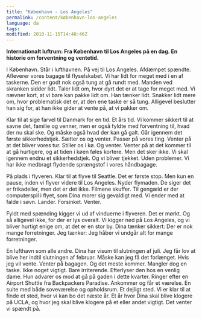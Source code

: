 ```yaml
---
title: "København - Los Angeles"
permalink: /content/københavn-los-angeles
language: da
tags:
modified: 2010-11-15T14:48:46Z
---
```


**Internationalt luftrum: Fra København til Los Angeles på en dag. En historie om forventning og ventetid.**

I København. Står i lufthavnen. På vej til Los Angeles. Afdæmpet spændte. Afleverer vores bagage til flyselskabet. Vi har lidt for meget med i en af taskerne. Den er godt nok også tung at gå rundt med. Manden ved skranken sidder lidt. Taler lidt om, hvor dyrt det er at tage for meget med. Vi nævner kort, at vi bare kan pakke lidt om. Han tænker lidt. Snakker lidt mere om, hvor problematisk det er, at den ene taske er så tung. Alligevel beslutter han sig for, at han ikke gider at vente på, at vi pakker om.

Klar til at sige farvel til Danmark for en tid. Et års tid. Vi kommer sikkert til at savne det, familie og venner, men er også fyldte med forventning til, hvad der nu skal ske. Og måske også hvad der kan gå galt. Går igennem det første sikkerhedstjek. Sætter os og venter. Passer på vores ting. Venter på at det bliver vores tur. Stiller os i kø. Og venter. Venter på at det kommer til at gå hurtigere, og at tiden i køen føles kortere. Men det sker ikke. Vi skal igennem endnu et sikkerhedstjek. Og vi bliver tjekket. Uden problemer. Vi har ikke medbragt flydende sprængstof i vores håndbagage.

På plads i flyveren. Klar til at flyve til Seattle. Det er første stop. Men kun en pause, inden vi flyver videre til Los Angeles. Nyder flymaden. De siger det er frikadeller, men det er det ikke. Filmene skuffer. Til gengæld er der computerspil i flyet, som Dina morer sig gevaldigt med. Vi ender med at falde i søvn. Lander. Forsinket. Venter.

Fyldt med spænding kigger vi ud af vinduerne i flyveren. Det er mørkt. Og så alligevel ikke, for der er lys overalt. Vi kigger ned på Los Angeles, og vi bliver hurtigt enige om, at det er en stor by. Dina tænker sikkert: Der er nok mange forretninger. Jeg tænker: Jeg håber vi undgår alt for mange forretninger.

En lufthavn som alle andre. Dina har visum til slutningen af juli. Jeg får lov at blive her indtil slutningen af februar. Måske kan jeg få det forlænget. Hvis jeg vil vente. Venter på bagagen. Og det meste kommer. Mangler dog en taske. Ikke noget vigtigt. Bare irriterende. Efterlyser den hos en venlig dame. Hun advarer os mod at gå på gaden i dette kvarter. Ringer efter en Airport Shuttle fra Backpackers Paradise. Ankommer og får et værelse. En suite med både soveværelse og opholdsrum. Et dejligt sted. Vi er klar til at finde et sted, hvor vi kan bo det næste år. Et år hvor Dina skal blive klogere på UCLA, og hvor jeg skal blive klogere på et eller andet vigtigt. Det venter vi spændt på.
